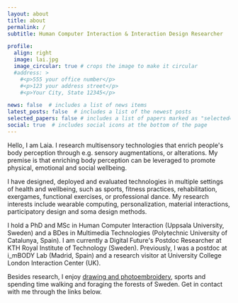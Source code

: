 ```yaml
---
layout: about
title: about
permalink: /
subtitle: Human Computer Interaction & Interaction Design Researcher

profile:
  align: right
  image: lai.jpg
  image_circular: true # crops the image to make it circular
  #address: >
    #<p>555 your office number</p>
    #<p>123 your address street</p>
    #<p>Your City, State 12345</p>

news: false  # includes a list of news items
latest_posts: false  # includes a list of the newest posts
selected_papers: false # includes a list of papers marked as "selected={true}"
social: true  # includes social icons at the bottom of the page
---
```


Hello, I am Laia. I research multisensory technologies that enrich people's body perception through e.g. sensory augmentations, or alterations. My premise is that enriching body perception can be leveraged to promote physical, emotional and social wellbeing. 

I have designed, deployed and evaluated technologies in multiple settings of health and wellbeing, such as sports, fitness practices, rehabilitation, exergames, functional exercises, or professional dance. My research interests include wearable computing, personalization, material interactions, participatory design and soma design methods. 

I hold a PhD and MSc in Human Computer Interaction (Uppsala University, Sweden) and a BDes in Multimedia Technologies (Polytechnic University of Catalunya, Spain). I am currently a Digital Future's Postdoc Researcher at KTH Royal Institute of Technology (Sweden). Previously, I was a postdoc at i_mBODY Lab (Madrid, Spain) and a research visitor at University College London Interaction Center (UK).

Besides research, I enjoy [drawing and photoembroidery](https://www.instagram.com/laia.trmvdl/), sports and spending time walking and foraging the forests of Sweden. Get in contact with me through the links below.
